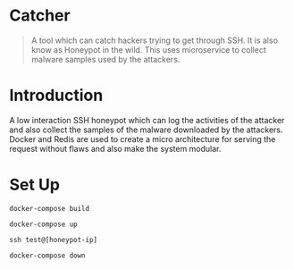 # Catcher
> A tool which can catch hackers trying to get through SSH. It is also know as Honeypot in the wild. This uses microservice to collect malware samples used by the attackers.


# Introduction

A low interaction SSH honeypot which can log the activities of the attacker and also collect the samples of the malware downloaded by the attackers. Docker and Redis are used to create a micro architecture for serving the request without flaws and also make the system modular. 

# Set Up
`docker-compose build`

`docker-compose up`

`ssh test@[honeypot-ip]`

`docker-compose down`
